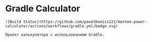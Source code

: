 # Gradle Calculator

    ![Build Status](https://github.com/pavelKomiss121/mentee-power-calculator/actions/workflows/gradle.yml/badge.svg)
    
    Проект калькулятора с использованием Gradle.
    
